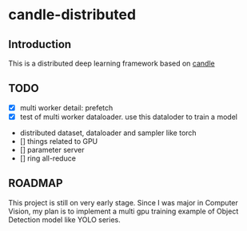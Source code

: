 # candle-distributed

## Introduction

This is a distributed deep learning framework based on [candle](https://github.com/huggingface/candle)

## TODO

- [x] multi worker detail: prefetch
- [x] test of multi worker dataloader. use this dataloder to train a model
- distributed dataset, dataloader and sampler like torch
- [] things related to GPU
- [] parameter server
- [] ring all-reduce


## ROADMAP
This project is still on very early stage. Since I was major in Computer Vision, my plan is to implement a multi gpu training example of Object Detection model like YOLO series.